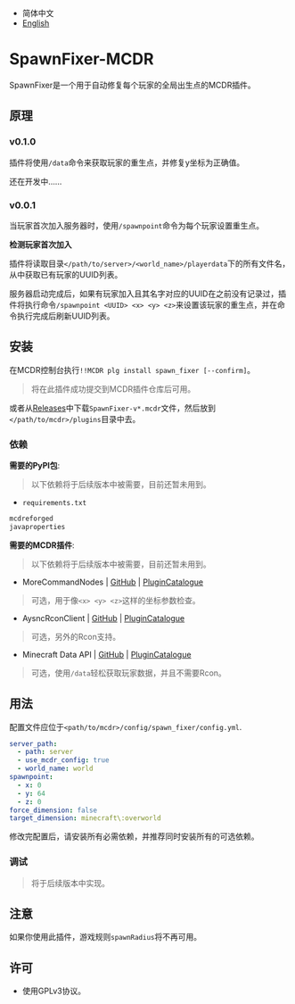 - 简体中文
- [English](README.md)

# SpawnFixer-MCDR
SpawnFixer是一个用于自动修复每个玩家的全局出生点的MCDR插件。

## 原理
### v0.1.0
插件将使用`/data`命令来获取玩家的重生点，并修复y坐标为正确值。

还在开发中……

### v0.0.1

当玩家首次加入服务器时，使用`/spawnpoint`命令为每个玩家设置重生点。

**检测玩家首次加入**

插件将读取目录`</path/to/server>/<world_name>/playerdata`下的所有文件名，从中获取已有玩家的UUID列表。

服务器启动完成后，如果有玩家加入且其名字对应的UUID在之前没有记录过，插件将执行命令`/spawnpoint <UUID> <x> <y> <z>`来设置该玩家的重生点，并在命令执行完成后刷新UUID列表。

## 安装
在MCDR控制台执行`!!MCDR plg install spawn_fixer [--confirm]`。
> 将在此插件成功提交到MCDR插件仓库后可用。

或者从[Releases](https://github.com/MCDReforged/SpawnFixer-MCDR/releases)中下载`SpawnFixer-v*.mcdr`文件，然后放到`</path/to/mcdr>/plugins`目录中去。

### 依赖
**需要的PyPI包**:
> 以下依赖将于后续版本中被需要，目前还暂未用到。
- `requirements.txt`
```txt
mcdreforged
javaproperties
```

**需要的MCDR插件**:
> 以下依赖将于后续版本中被需要，目前还暂未用到。
- MoreCommandNodes | [GitHub](https://github.com/AnzhiZhang/MCDReforgedPlugins/tree/master/src/more_command_nodes) | [PluginCatalogue](https://mcdreforged.com/en/plugin/more_command_nodes)
> 可选，用于像`<x> <y> <z>`这样的坐标参数检查。

- AysncRconClient | [GitHub](https://github.com/Mooling0602/AsyncRconClient) | [PluginCatalogue](https://mcdreforged.com/en/plugin/async_rcon)
> 可选，另外的Rcon支持。

- Minecraft Data API | [GitHub](https://github.com/Fallen-Breath/MinecraftDataAPI) | [PluginCatalogue](https://mcdreforged.com/en/plugin/minecraft_data_api)
> 可选，使用`/data`轻松获取玩家数据，并且不需要Rcon。

## 用法
配置文件应位于`<path/to/mcdr>/config/spawn_fixer/config.yml`.
```yaml
server_path:
  - path: server
  - use_mcdr_config: true
  - world_name: world
spawnpoint:
  - x: 0
  - y: 64
  - z: 0
force_dimension: false
target_dimension: minecraft\:overworld
```

修改完配置后，请安装所有必需依赖，并推荐同时安装所有的可选依赖。

### 调试
> 将于后续版本中实现。

## 注意
如果你使用此插件，游戏规则`spawnRadius`将不再可用。

## 许可
- 使用GPLv3协议。
